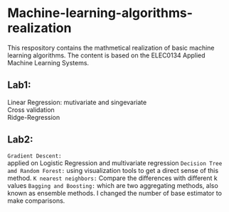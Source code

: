 # Machine-learning-algorithms-realization

This respository contains the mathmetical realization of basic machine learning algorithms.  The content is based on the ELEC0134 Applied Machine Learning Systems.

## Lab1:   
Linear Regression: mutivariate and singevariate  
Cross validation  
Ridge-Regression  

## Lab2:
`Gradient Descent:`  
applied on Logistic Regression and multivariate regression
`Decision Tree amd Random Forest:`
using visualization tools to get a direct sense of this method.
`K nearest neighbors:`
Compare the differences with different k values
`Bagging and Boosting:`
which are two aggregating methods, also known as ensemble methods. I changed the number of base estimator to make comparisons.
